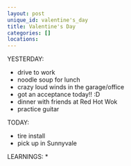 ```yaml
---
layout: post
unique_id: valentine's_day
title: Valentine's Day
categories: []
locations: 
---
```


YESTERDAY:
* drive to work
* noodle soup for lunch
* crazy loud winds in the garage/office
* got an acceptance today!! :D
* dinner with friends at Red Hot Wok
* practice guitar

TODAY:
* tire install
* pick up in Sunnyvale

LEARNINGS:
* 
